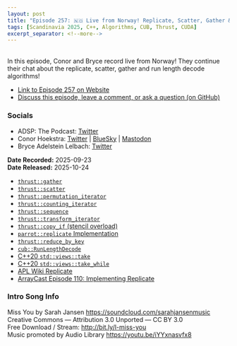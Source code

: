 ```yaml
---
layout: post
title: "Episode 257: 🇳🇴 Live from Norway! Replicate, Scatter, Gather & RLD (Part 3)"
tags: [Scandinavia 2025, C++, Algorithms, CUB, Thrust, CUDA]
excerpt_separator: <!--more-->
---
```


<div id="buzzsprout-player-18065465"></div><script src="https://www.buzzsprout.com/1501960/episodes/18065465-episode-257-live-from-norway-replicate-scatter-gather-rld-part-3.js?container_id=buzzsprout-player-18065465&player=small" type="text/javascript" charset="utf-8"></script>

<br>In this episode, Conor and Bryce record live from Norway! They continue their chat about the replicate, scatter, gather and run length decode algorithms!

<!--more-->

* [Link to Episode 257 on Website](https://adspthepodcast.com/2025/10/24/Episode-257.html)
* [Discuss this episode, leave a comment, or ask a question (on GitHub)](https://github.com/codereport/adsp2/discussions/156)

### Socials
 
* ADSP: The Podcast: [Twitter](https://twitter.com/adspthepodcast)
* Conor Hoekstra: [Twitter](https://twitter.com/code_report) \| [BlueSky](https://bsky.app/profile/codereport.bsky.social) \| [Mastodon](https://mastodon.social/@code_report)
* Bryce Adelstein Lelbach: [Twitter](https://x.com/blelbach)

**Date Recorded:** 2025-09-23 <br>
**Date Released:** 2025-10-24

* [`thrust::gather`](https://nvidia.github.io/cccl/thrust/api/groups/group__gathering.html#function-gather)
* [`thrust::scatter`](https://nvidia.github.io/cccl/thrust/api/groups/group__scattering.html#function-scatter)
* [`thrust::permutation_iterator`](https://nvidia.github.io/cccl/libcudacxx/api/classpermutation__iterator.html#_CPPv4I00E20permutation_iterator)
* [`thrust::counting_iterator`](https://thrust.github.io/doc/classthrust_1_1counting__iterator.html)
* [`thrust::sequence`](https://nvidia.github.io/cccl/thrust/api/function_group__transformations_1gaee768044bec3b9efcc5b9f733ed9a6a5.html)
* [`thrust::transform_iterator`](https://thrust.github.io/doc/classthrust_1_1transform__iterator.html)
* [`thrust::copy_if` (stencil overload)](https://nvidia.github.io/cccl/thrust/api/group__stream__compaction_1ga291bd49963dc7d3d0529fb8ed05de66e.html#copy-if-exec-first-last-stencil-result-pred)
* [`parrot::replicate` Implementation](https://github.com/NVlabs/parrot/blob/62e18dda1221cf078fa1c0c67899ef4094588504/parrot.hpp#L2122)
* [`thrust::reduce_by_key`](https://nvidia.github.io/cccl/thrust/api/group__reductions_1ga4f2be29262626f9f41d29cda5e8d1887.html)
* [`cub::RunLengthDecode`](https://nvidia.github.io/cccl/cub/api/structcub_1_1DeviceRunLengthEncode.html#_CPPv4N3cub21DeviceRunLengthEncodeE)
* [C++20 `std::views::take`](https://en.cppreference.com/w/cpp/ranges/take_view.html)
* [C++20 `std::views::take_while`](https://www.en.cppreference.com/w/cpp/ranges/take_while_view.html)
* [APL Wiki Replicate](https://aplwiki.com/wiki/Replicate)
* [ArrayCast Episode 110: Implementing Replicate](https://www.arraycast.com/episodes/episode110-replicate)

### Intro Song Info
 
Miss You by Sarah Jansen https://soundcloud.com/sarahjansenmusic<br>
Creative Commons — Attribution 3.0 Unported — CC BY 3.0<br>
Free Download / Stream: http://bit.ly/l-miss-you<br>
Music promoted by Audio Library https://youtu.be/iYYxnasvfx8<br>